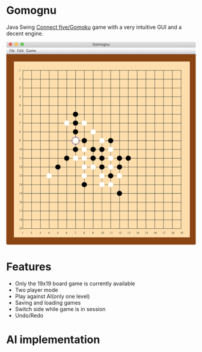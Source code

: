 # Gomognu
Java Swing  <a href="https://en.wikipedia.org/wiki/Gomoku"> Connect five/Gomoku</a> game with a very intuitive GUI and a decent engine. 

![](Gomokupic.png)
<h1><b>Features </b></h1>

<ul>
  <li>Only the 19x19 board game is currently available</li>
  <li>Two player mode</li>
  <li>Play against AI(only one level)</li>
  <li>Saving and loading games</li>
  <li>Switch side while game is in session</li>
  <li>Undo/Redo</li>
</ul>

<h1> AI implementation</h1>

